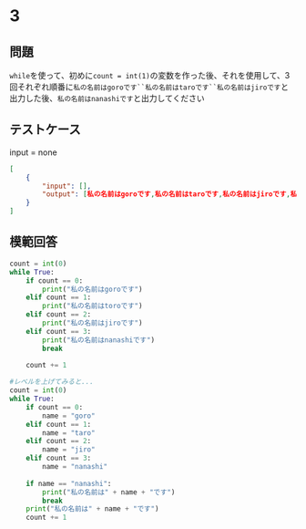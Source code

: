 # 3

## 問題

`while`を使って、初めに`count = int(1)`の変数を作った後、それを使用して、3回それぞれ順番に`私の名前はgoroです``私の名前はtaroです``私の名前はjiroです`と出力した後、`私の名前はnanashiです`と出力してください

## テストケース
input = none
```json
[
	{
		"input": [],
		"output": [私の名前はgoroです,私の名前はtaroです,私の名前はjiroです,私の名前はnanashiです]
	}
]
```

## 模範回答
```python
count = int(0)
while True:
	if count == 0:
		print("私の名前はgoroです")
	elif count == 1:
		print("私の名前はtoroです")
	elif count == 2:
		print("私の名前はjiroです")
	elif count == 3:
		print("私の名前はnanashiです")
		break
	
	count += 1

#レベルを上げてみると...
count = int(0)
while True:
	if count == 0:
		name = "goro"
	elif count == 1:
		name = "taro"
	elif count == 2:
		name = "jiro"
	elif count == 3:
		name = "nanashi"
	
	if name == "nanashi":
		print("私の名前は" + name + "です")
		break
	print("私の名前は" + name + "です")
	count += 1
```